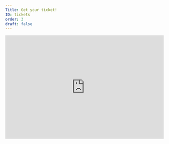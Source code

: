 ```yaml
---
Title: Get your ticket!
ID: tickets
order: 3
draft: false
---
```


<iframe src="https://eventbrite.ca/tickets-external?eid=90262885721&ref=etckt" frameborder="0" height="330" width="100%" vspace="0" hspace="0" marginheight="5" marginwidth="5" scrolling="auto" allowtransparency="true"></iframe>

